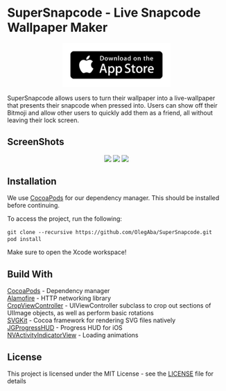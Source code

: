 # SuperSnapcode - Live Snapcode Wallpaper Maker

<p align="center"><a href="https://itunes.apple.com/us/app/supersnapcode-live-wallpaper/id1442173056?mt=8"><img src="https://raw.githubusercontent.com/GitHawkApp/GitHawk/master/images/app-store-badge.png" width="250" /></a></p>

SuperSnapcode allows users to turn their wallpaper into a live-wallpaper that presents their snapcode when pressed into. Users can show off their Bitmoji and allow other users to quickly add them as a friend, all without leaving their lock screen.

## ScreenShots
<p align="center">
<img src="https://is4-ssl.mzstatic.com/image/thumb/Purple118/v4/17/8d/6a/178d6a5d-c248-40ce-734f-56aedf703ce7/pr_source.jpg/230x0w.jpg"  width=240 />
<img src="https://is3-ssl.mzstatic.com/image/thumb/Purple128/v4/ca/ab/56/caab5653-0353-c034-216c-537cb939f0ea/pr_source.jpg/230x0w.jpg" width=240 />
<img src="https://is5-ssl.mzstatic.com/image/thumb/Purple128/v4/77/06/fb/7706fb1c-e14f-34ad-f317-50980036e6c8/pr_source.jpg/230x0w.jpg" width=240 />
</p>

## Installation
We use [CocoaPods](http://cocoapods.org) for our dependency manager. This should be installed before continuing.

To access the project, run the following:
```
git clone --recursive https://github.com/OlegAba/SuperSnapcode.git
pod install
```
Make sure to open the Xcode workspace! 

## Build With
[CocoaPods](https://github.com/CocoaPods/CocoaPods) - Dependency manager\
[Alamofire](https://github.com/Alamofire/Alamofire) - HTTP networking library\
[CropViewController](https://github.com/TimOliver/TOCropViewController) - UIViewController subclass to crop out sections of UIImage objects, as well as perform basic rotations\
[SVGKit](https://github.com/SVGKit/SVGKit) - Cocoa framework for rendering SVG files natively\
[JGProgressHUD](https://github.com/JonasGessner/JGProgressHUD) - Progress HUD for iOS\
[NVActivityIndicatorView](https://github.com/ninjaprox/NVActivityIndicatorView) - Loading animations

## License
This project is licensed under the MIT License - see the [LICENSE](https://github.com/OlegAba/SuperSnapcode/blob/master/LICENSE) file for details
